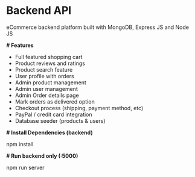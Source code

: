 # Backend API

eCommerce backend platform built with MongoDB, Express JS and Node JS

**# Features**

   - Full featured shopping cart
   - Product reviews and ratings
   - Product search feature
   - User profile with orders
   - Admin product management
   - Admin user management
   - Admin Order details page
   - Mark orders as delivered option
   - Checkout process (shipping, payment method, etc)
   - PayPal / credit card integration
   - Database seeder (products & users)

**# Install Dependencies (backend)**

   npm install

**# Run backend only (:5000)**

   npm run server

